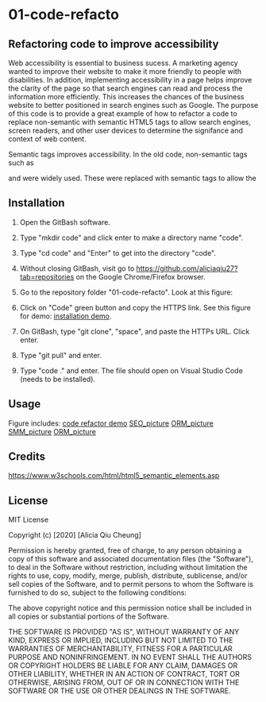 # 01-code-refacto

## Refactoring code to improve accessibility

Web accessibility is essential to business sucess. A marketing agency wanted to improve their website to make it more friendly to people with disabilities. In addition, implementing accessibility in a page helps improve the clarity of the page so that search engines can read and process the information more efficiently. This increases the chances of the business website to better positioned in search engines such as Google. The purpose of this code is to provide a great example of how to refactor a code to replace non-semantic with semantic HTML5 tags to allow search engines, screen readers, and other user devices to determine the signifance and context of web content.

Semantic tags improves accessibility. In the old code, non-semantic tags such as <div> and <span> were widely used. These were replaced with semantic tags to allow the 

## Installation
1) Open the GitBash software.
2) Type "mkdir code" and click enter to make a directory name "code".
3) Type "cd code" and "Enter" to get into the directory "code".

4) Without closing GitBash, visit go to https://github.com/aliciaqiu27?tab=repositories on the Google Chrome/Firefox browser.
5) Go to the repository folder "01-code-refacto". Look at this figure: 
6) Click on "Code" green button and copy the HTTPS link. See this figure for demo: [installation demo](./assets/images/Installation_PartI.PNG).
7) On GitBash, type "git clone", "space", and paste the HTTPs URL. Click enter.
8) Type "git pull" and enter. 
9) Type "code ." and enter. The file should open on Visual Studio Code (needs to be installed). 



## Usage 

Figure includes:
[code refactor demo](./assets/images/search-engine-optimization.jpg)
[SEO_picture](./assets/images/search-engine-optimization.jpg)
[ORM_picture](./assets/images/online-reputation-management.jpg)
[SMM_picture](./assets/images/social-media-marketing.jpg.jpg)
[ORM_picture](./assets/images/online-reputation-management.jpg)



## Credits

https://www.w3schools.com/html/html5_semantic_elements.asp

## License

MIT License

Copyright (c) [2020] [Alicia Qiu Cheung]

Permission is hereby granted, free of charge, to any person obtaining a copy
of this software and associated documentation files (the "Software"), to deal
in the Software without restriction, including without limitation the rights
to use, copy, modify, merge, publish, distribute, sublicense, and/or sell
copies of the Software, and to permit persons to whom the Software is
furnished to do so, subject to the following conditions:

The above copyright notice and this permission notice shall be included in all
copies or substantial portions of the Software.

THE SOFTWARE IS PROVIDED "AS IS", WITHOUT WARRANTY OF ANY KIND, EXPRESS OR
IMPLIED, INCLUDING BUT NOT LIMITED TO THE WARRANTIES OF MERCHANTABILITY,
FITNESS FOR A PARTICULAR PURPOSE AND NONINFRINGEMENT. IN NO EVENT SHALL THE
AUTHORS OR COPYRIGHT HOLDERS BE LIABLE FOR ANY CLAIM, DAMAGES OR OTHER
LIABILITY, WHETHER IN AN ACTION OF CONTRACT, TORT OR OTHERWISE, ARISING FROM,
OUT OF OR IN CONNECTION WITH THE SOFTWARE OR THE USE OR OTHER DEALINGS IN THE
SOFTWARE.
